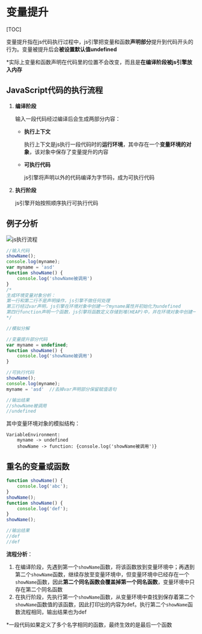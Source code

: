 # 变量提升

[TOC]

变量提升指在js代码执行过程中，js引擎把变量和函数**声明部分**提升到代码开头的行为。变量被提升后会**被设置默认值undefined**

*实际上变量和函数声明在代码里的位置不会改变，而且是**在编译阶段被js引擎放入内存**

 

## JavaScript代码的执行流程

1. **编译阶段**

   输入一段代码经过编译后会生成两部分内容：

   - **执行上下文**

     执行上下文是js执行一段代码时的**运行环境**，其中存在一个**变量环境的对象**，该对象中保存了变量提升的内容

   - **可执行代码**

     js引擎将声明以外的代码编译为字节码，成为可执行代码

2. **执行阶段**

   js引擎开始按照顺序执行可执行代码



## 例子分析

![js执行流程](F:\前端笔记\studyNote\images\js执行流程.jpg)

```js
//输入代码
showName();
console.log(myname);
var myname = 'asd'
function showName() {
    console.log('showName被调用')
}
/*
生成环境变量对象分析：
第一行和第二行不是声明操作，js引擎不做任何处理
第三行经过var声明，js引擎在环境对象中创建一个myname属性并初始化为undefined
第四行function声明一个函数，js引擎将函数定义存储到堆(HEAP)中，并在环境对象中创建一个showName属性并将该属性值指向堆中函数的位置
*/

//模拟分解

//变量提升部分代码
var myname = undefined;
function showName() {
    console.log('showName被调用')
}

//可执行代码
showName();
console.log(myname);
myname = 'asd'  //去掉var声明部分保留赋值语句

//输出结果
//showName被调用
//undefined
```

其中变量环境对象的模拟结构：

```
VariableEnvironment:
    myname -> undefined
    showName -> function: {console.log('showName被调用')}
```



## 重名的变量或函数

```javascript
function showName() {
    console.log('abc');
}
showName();
function showName() {
    console.log('def');
}
showName();

//输出结果
//def
//def
```

**流程分析**：

1. 在编译阶段，先遇到第一个`showName`函数，将该函数放到变量环境中；再遇到第二个`showName`函数，继续存放至变量环境中，但变量环境中已经存在一个`showName`函数，因此**第二个同名函数会覆盖掉第一个同名函数**，变量环境中只存在第二个同名函数
2. 在执行阶段，先执行第一个`showName`函数，从变量环境中查找到保存着第二个`showName`函数值的该函数，因此打印出的内容为def。执行第二个`showName`函数流程相同，输出结果也为def



*一段代码如果定义了多个名字相同的函数，最终生效的是最后一个函数